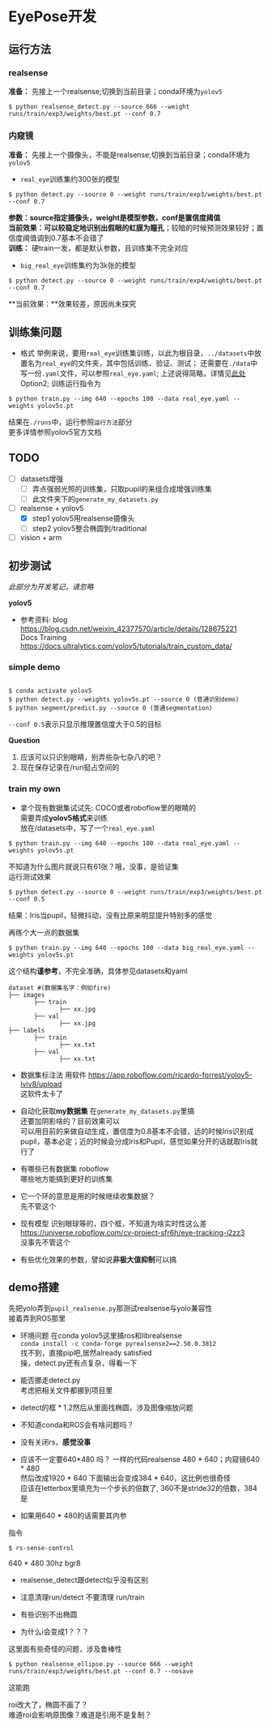 # EyePose开发 #

## 运行方法 ##

### realsense ###

**准备：** 先接上一个realsense;切换到当前目录；conda环境为`yolov5`  

```shell
$ python realsense_detect.py --source 666 --weight runs/train/exp3/weights/best.pt --conf 0.7
```

### 内窥镜 ###

**准备：** 先接上一个摄像头，不能是realsense;切换到当前目录；conda环境为`yolov5`  

- `real_eye`训练集约300张的模型
```shell
$ python detect.py --source 0 --weight runs/train/exp3/weights/best.pt --conf 0.7
```
**参数：**source指定摄像头，weight是模型参数，conf是置信度阈值   
**当前效果：**可以较稳定地识别出假眼的**虹膜**为**瞳孔**；较暗的时候预测效果较好；置信度阈值调到0.7基本不会错了  
**训练：** 硬train一发，都是默认参数，且训练集不完全对应    

- `big_real_eye`训练集约为3k张的模型
```shell
$ python detect.py --source 0 --weight runs/train/exp4/weights/best.pt --conf 0.7
```
**当前效果：**效果较差，原因尚未探究  

## 训练集问题 ##
- 格式
举例来说，要用`real_eye`训练集训练，以此为根目录，`../datasets`中放置名为`real_eye`的文件夹，其中包括训练、验证、测试；
还需要在`./data`中写一份`.yaml`文件，可以参照`real_eye.yaml`;
上述说得简略，详情见[此处](https://docs.ultralytics.com/yolov5/tutorials/train_custom_data/#23-organize-directories)Option2;
训练运行指令为  
```shell
$ python train.py --img 640 --epochs 100 --data real_eye.yaml --weights yolov5s.pt
```
结果在`./runs`中，运行参照`运行方法`部分  
更多详情参照yolov5官方文档

## TODO ##

- [ ] datasets增强
  - [ ] 弄点强弱光照的训练集，只取pupil的来组合成增强训练集
  - [ ] 此文件夹下的`generate_my_datasets.py`  
- [ ] realsense + yolov5
  - [x] step1 yolov5用realsense摄像头
  - [ ] step2 yolov5整合椭圆到/traditional 
- [ ] vision + arm

## 初步测试 ##
*此部分为开发笔记，请忽略*   

**yolov5**  
- 参考资料:
blog https://blog.csdn.net/weixin_42377570/article/details/128675221  
Docs Training  https://docs.ultralytics.com/yolov5/tutorials/train_custom_data/  

### simple demo ###

```shell

$ conda activate yolov5 
$ python detect.py --weights yolov5s.pt --source 0 (普通识别demo)
$ python segment/predict.py --source 0 (普通segmentation)

```

`--conf 0.5`表示只显示推理置信度大于0.5的目标  

**Question**  
1. 应该可以只识别眼睛，别弄些杂七杂八的吧？    
2. 现在保存记录在/run挺占空间的

### train my own ###

- 拿个现有数据集试试先: COCO或者roboflow里的眼睛的     
需要弄成**yolov5格式**来训练   
放在/datasets中，写了一个`real_eye.yaml`  
```shell
$ python train.py --img 640 --epochs 100 --data real_eye.yaml --weights yolov5s.pt
```
不知道为什么图片就说只有61张？哦，没事，是验证集    
运行测试效果  
```shell
$ python detect.py --source 0 --weight runs/train/exp3/weights/best.pt --conf 0.5
```
结果：Iris当pupil，轻微抖动，没有比原来明显提升特别多的感觉  

再练个大一点的数据集  
```shell
$ python train.py --img 640 --epochs 100 --data big_real_eye.yaml --weights yolov5s.pt
```

这个结构**谨参考**，不完全准确，具体参见datasets和yaml  
```
dataset #(数据集名字：例如fire) 
├── images      
       ├── train          
              ├── xx.jpg     
       ├── val         
              ├── xx.jpg 
├── labels      
       ├── train          
              ├── xx.txt     
       ├── val         
              ├── xx.txt
```

- 数据集标注法
用软件  https://app.roboflow.com/ricardo-forrest/yolov5-lviv8/upload  
这软件太卡了  

- 自动化获取**my数据集**
在`generate_my_datasets.py`里搞    
还要加阴影啥的？目前效果可以    
可以用目前的来做自动生成，置信度为0.8基本不会错，远的时候Iris识别成pupil，基本必定；近的时候会分成Iris和Pupil，感觉如果分开的话就取Iris就行了  

- 有哪些已有数据集
roboflow  
哪些地方能搞到更好的训练集  


- 它一个环的意思是用的时候继续收集数据？  
先不管这个

- 现有模型
识别眼球等的，四个框，不知道为啥实时性这么差  https://universe.roboflow.com/cv-project-sfr6h/eye-tracking-j2zz3  
没事先不管这个  

- 有些优化效果的参数，譬如说**非极大值抑制**可以搞  


## demo搭建 ##

先把yolo弄到`pupil_realsense.py`那测试realsense与yolo兼容性  
接着弄到ROS那里  

- 环境问题
在conda yolov5这里搞ros和librealsense      
`conda install -c conda-forge pyrealsense2==2.50.0.3812`  
找不到，直接pip吧,居然already satisfied   
操，detect.py还有点复杂，得看一下    

- 能否挪走detect.py  
考虑把相关文件都挪到项目里  

- detect的框 * 1.2然后从里面找椭圆，涉及图像缩放问题    


- 不知道conda和ROS会有啥问题吗？  


- 没有关闭rs，**感觉没事**     


- 应该不一定要640*480 吗？
一样的代码realsense 480 * 640；内窥镜640 * 480    
然后改成1920 * 640 下面输出会变成384 * 640，这比例也很奇怪  
应该在letterbox里填充为一个步长的倍数了, 360不是stride32的倍数，384是     


- 如果用640 * 480的话需要其内参  

指令
```shell
$ rs-sense-control
```
640 * 480 30hz bgr8  

- realsense_detect跟detect似乎没有区别  

- 注意清理run/detect 不要清理 run/train  
- 有些识别不出椭圆

- 为什么i会变成1？？？

这里面有些奇怪的问题，涉及鲁棒性  
```shell
$ python realsense_ellipse.py --source 666 --weight runs/train/exp3/weights/best.pt --conf 0.7 --nosave
```
这能跑  

roi改大了，椭圆不画了？  
难道roi会影响原图像？难道是引用不是复制？  